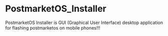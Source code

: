 # PostmarketOS_Installer
PostmarketOS Installer is GUI (Graphical User Interface) desktop application for flashing postmarketos on mobile phones!!!
